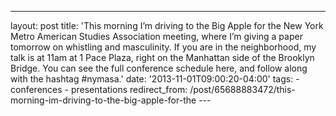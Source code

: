 ---
layout: post 
title: 'This morning I’m driving to the Big Apple for the New York Metro American Studies Association meeting, where I’m giving a paper tomorrow on whistling and masculinity. If you are in the neighborhood, my talk is at 11am at 1 Pace Plaza, right on the Manhattan side of the Brooklyn Bridge. You can see the full conference schedule here, and follow along with the hashtag \#nymasa.' 
date: '2013-11-01T09:00:20-04:00' 
tags: - conferences - presentations 
redirect_from: /post/65688883472/this-morning-im-driving-to-the-big-apple-for-the 
--- []()
